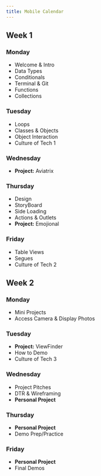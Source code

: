 ```yaml
---
title: Mobile Calendar
---
```


<section class="week-card">
    <h2>Week 1</h2>
    <section class="day-cards">
      <article class="day-card">
        <h3>Monday</h3>
        <ul>
          <li>Welcome & Intro</li>
          <li>Data Types</li>
          <li>Conditionals</li>
          <li>Terminal & Git</li>
          <li>Functions</li>
          <li>Collections</li>
        </ul>
      </article>
        <article class="day-card">
        <h3>Tuesday</h3>
        <ul>
          <li>Loops</li>
          <li>Classes & Objects</li>
          <li>Object Interaction</li>
          <li>Culture of Tech 1</li>
        </ul>
      </article>
        <article class="day-card">
        <h3>Wednesday</h3>
        <ul>
          <li><strong>Project:</strong> Aviatrix</li>
        </ul>
      </article>
        <article class="day-card">
        <h3>Thursday</h3>
        <ul>
          <li>Design</li>
          <li>StoryBoard</li>
          <li>Side Loading</li>
          <li>Actions & Outlets</li>
          <li><strong>Project:</strong> Emojional</li>
        </ul>
      </article>
        <article class="day-card">
        <h3>Friday</h3>
        <ul>
          <li>Table Views</li>
          <li>Segues</li>
          <li>Culture of Tech 2</li>
        </ul>
      </article>
    </section>
  </section>

  <section class="week-card">
    <h2>Week 2</h2>
      <section class="day-cards">
        <article class="day-card">
        <h3>Monday</h3>
        <ul>
          <li>Mini Projects</li>
          <li>Access Camera & Display Photos</li>
        </ul>
      </article>
        <article class="day-card">
        <h3>Tuesday</h3>
        <ul>
          <li><strong>Project:</strong> ViewFinder</li>
          <li>How to Demo</li>
          <li>Culture of Tech 3</li>
        </ul>
      </article>
        <article class="day-card">
        <h3>Wednesday</h3>
        <ul>
          <li>Project Pitches</li>
          <li>DTR & Wireframing</li>
          <li><strong>Personal Project</strong></li>
        </ul>
      </article>
        <article class="day-card">
        <h3>Thursday</h3>
        <ul>
          <li><strong>Personal Project</strong></li>
          <li>Demo Prep/Practice</li>
        </ul>
      </article>
        <article class="day-card">
        <h3>Friday</h3>
        <ul>
          <li><strong>Personal Project</strong></li>
          <li>Final Demos</li>
        </ul>
      </article>
    </section>
  </section>
